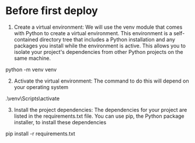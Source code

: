 # Before first deploy 

1. Create a virtual environment: We will use the venv module that comes with Python to create a virtual environment. This environment is a self-contained directory tree that includes a Python installation and any packages you install while the environment is active. This allows you to isolate your project's dependencies from other Python projects on the same machine.

python -m venv venv

2. Activate the virtual environment: The command to do this will depend on your operating system

.\venv\Scripts\activate

3. Install the project dependencies: The dependencies for your project are listed in the requirements.txt file. You can use pip, the Python package installer, to install these dependencies

pip install -r requirements.txt

